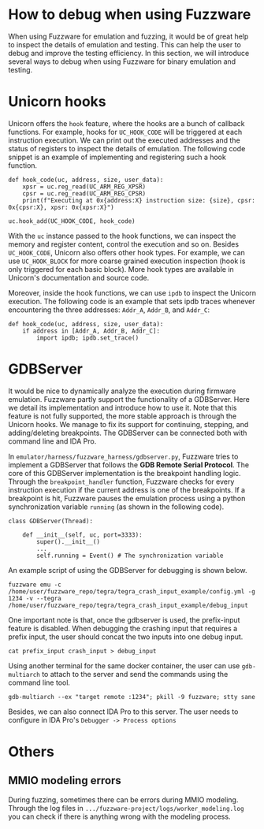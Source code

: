 # How to debug when using Fuzzware
When using Fuzzware for emulation and fuzzing, it would be of great help to inspect the details of emulation and testing. This can help the user to debug and improve the testing efficiency. In this section, we will introduce several ways to debug when using Fuzzware for binary emulation and testing.

# Unicorn hooks
Unicorn offers the `hook` feature, where the hooks are a bunch of callback functions. For example, hooks for `UC_HOOK_CODE` will be triggered at each instruction execution. We can print out the executed addresses and the status of registers to inspect the details of emulation. The following code snippet is an example of implementing and registering such a hook function. 

```
def hook_code(uc, address, size, user_data):
    xpsr = uc.reg_read(UC_ARM_REG_XPSR)
    cpsr = uc.reg_read(UC_ARM_REG_CPSR)
    print(f"Executing at 0x{address:X} instruction size: {size}, cpsr: 0x{cpsr:X}, xpsr: 0x{xpsr:X}")

uc.hook_add(UC_HOOK_CODE, hook_code)
```

With the `uc` instance passed to the hook functions, we can inspect the memory and register content, control the execution and so on. Besides `UC_HOOK_CODE`, Unicorn also offers other hook types. For example, we can use `UC_HOOK_BLOCK` for more coarse grained execution inspection (hook is only triggered for each basic block). More hook types are available in Unicorn's documentation and source code.

Moreover, inside the hook functions, we can use `ipdb` to inspect the Unicorn execution. The following code is an example that sets ipdb traces whenever encountering the three addresses: `Addr_A`, `Addr_B`, and `Addr_C`:

```
def hook_code(uc, address, size, user_data):
    if address in [Addr_A, Addr_B, Addr_C]:
        import ipdb; ipdb.set_trace()
```

# GDBServer
It would be nice to dynamically analyze the execution during firmware emulation. Fuzzware partly support the functionality of a GDBServer. Here we detail its implementation and introduce how to use it. Note that this feature is not fully supported, the more stable approach is through the Unicorn hooks. We manage to fix its support for continuing, stepping, and adding/deleting breakpoints. The GDBServer can be connected both with command line and IDA Pro.

In `emulator/harness/fuzzware_harness/gdbserver.py`, Fuzzware tries to implement a GDBServer that follows the **GDB Remote Serial Protocol**. The core of this GDBServer implementation is the breakpoint handling logic. Through the `breakpoint_handler` function, Fuzzware checks for every instruction execution if the current address is one of the breakpoints. If a breakpoint is hit, Fuzzware pauses the emulation process using a python synchronization variable `running` (as shown in the following code).

```
class GDBServer(Thread):

    def __init__(self, uc, port=3333):
        super().__init__()
        ...
        self.running = Event() # The synchronization variable 
```

An example script of using the GDBServer for debugging is shown below.

```
fuzzware emu -c /home/user/fuzzware_repo/tegra/tegra_crash_input_example/config.yml -g 1234 -v --tegra /home/user/fuzzware_repo/tegra/tegra_crash_input_example/debug_input
```

One important note is that, once the gdbserver is used, the prefix-input feature is disabled. When debugging the crashing input that requires a prefix input, the user should concat the two inputs into one debug input.

```
cat prefix_input crash_input > debug_input
```

Using another terminal for the same docker container, the user can use `gdb-multiarch` to attach to the server and send the commands using the command line tool.

```
gdb-multiarch --ex "target remote :1234"; pkill -9 fuzzware; stty sane
```

Besides, we can also connect IDA Pro to this server. The user needs to configure in IDA Pro's `Debugger -> Process options`
# Others
## MMIO modeling errors
During fuzzing, sometimes there can be errors during MMIO modeling. Through the log files in `.../fuzzware-project/logs/worker_modeling.log` you can check if there is anything wrong with the modeling process. 
